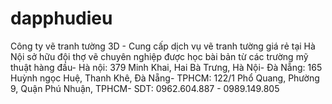 # dapphudieu
Công ty vẽ tranh tường 3D - Cung cấp dịch vụ vẽ tranh tường giá rẻ tại Hà Nội sở hữu đội thợ vẽ chuyên nghiệp được học bài bản từ các trường mỹ thuật hàng đầu- Hà nội: 379 Minh Khai, Hai Bà Trưng, Hà Nội- Đà Nẵng: 165 Huỳnh ngọc Huệ, Thanh Khê, Đà Nẵng- TPHCM: 122/1 Phổ Quang, Phường 9, Quận Phú Nhuận, TPHCM- SDT: 0962.604.887 - 0989.149.805
